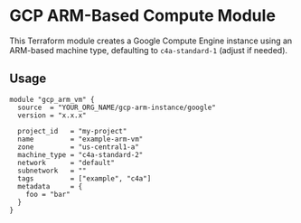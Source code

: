 # GCP ARM-Based Compute Module

This Terraform module creates a Google Compute Engine instance using an ARM-based machine type, defaulting to `c4a-standard-1` (adjust if needed).

## Usage

```hcl
module "gcp_arm_vm" {
  source  = "YOUR_ORG_NAME/gcp-arm-instance/google"
  version = "x.x.x"

  project_id   = "my-project"
  name         = "example-arm-vm"
  zone         = "us-central1-a"
  machine_type = "c4a-standard-2"
  network      = "default"
  subnetwork   = ""
  tags         = ["example", "c4a"]
  metadata     = {
    foo = "bar"
  }
}